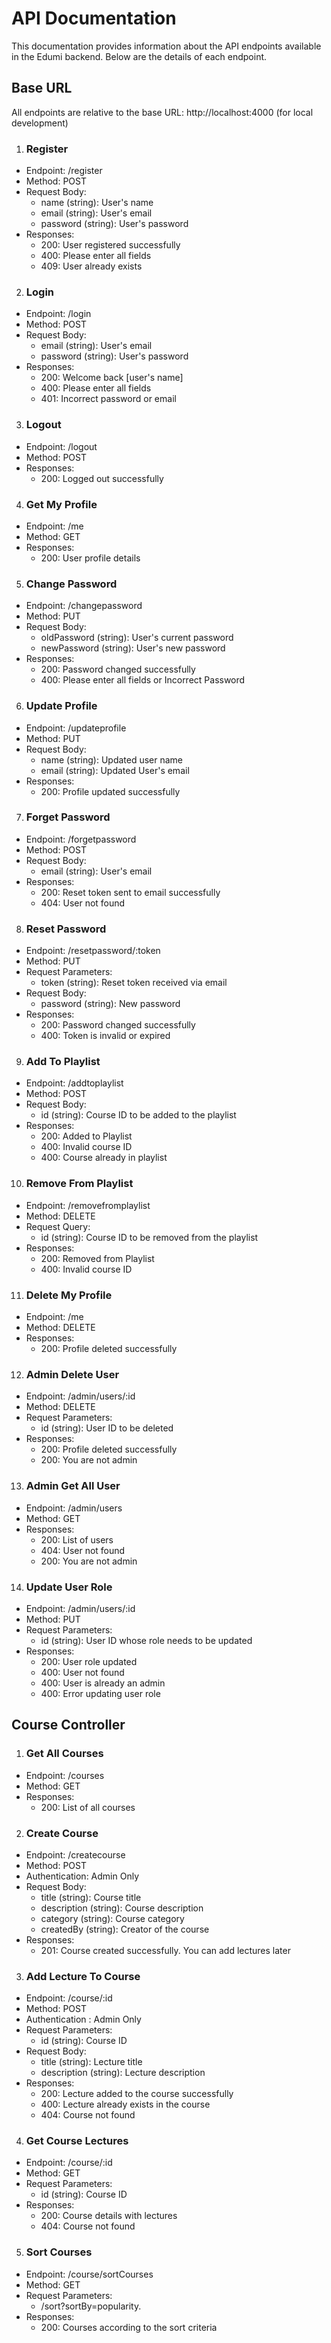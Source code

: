 # API Documentation
This documentation provides information about the API endpoints available in the Edumi backend.  Below are the details of each endpoint.
## Base URL
All endpoints are relative to the base URL: http://localhost:4000 (for local development)
1. ### Register
 -  Endpoint: /register
 -	Method: POST
 - Request Body:
   - name (string): User's name
   - email (string): User's email
   - password (string): User's password
 - Responses:
   - 200: User registered successfully
   - 400: Please enter all fields
   - 409: User already exists
2. ### Login
  - Endpoint: /login
  -	Method: POST
 - Request Body:
   - email (string): User's email
   - password (string): User's password
 - Responses:
   - 200: Welcome back [user's name]
   - 400: Please enter all fields
   - 401: Incorrect password or email
3. ### Logout
  -  Endpoint: /logout
  -	Method: POST
 - Responses:
   - 200: Logged out successfully
4. ### Get My Profile
 -  Endpoint: /me
 -	Method: GET
 - Responses:
   - 200: User profile details  
5. ### Change Password
 -  Endpoint: /changepassword
 -	Method: PUT
 - Request Body:
   - oldPassword (string): User's current password
   - newPassword (string): User's new password 
 - Responses:
   - 200: Password changed successfully
   - 400: Please enter all fields or Incorrect Password

6. ### Update Profile
 - Endpoint: /updateprofile
 -	Method: PUT
 - Request Body:
   - name (string): Updated user name
   - email (string):  Updated User's email
 - Responses:
   - 200: Profile updated successfully
7. ### Forget Password
 -  Endpoint: /forgetpassword
 -	Method: POST
 - Request Body:
   - email (string): User's email
 - Responses:
   - 200: Reset token sent to email successfully
   - 404: User not found

8. ### Reset Password
 -  Endpoint: /resetpassword/:token
 -	Method: PUT
 -	Request Parameters:
    - token (string): Reset token received via email
 - Request Body:
   - password (string): New password
 - Responses:
   - 200: Password changed successfully
   - 400: Token is invalid or expired

9. ### Add To Playlist
 -  Endpoint: /addtoplaylist
 -	Method: POST
 - Request Body:
   - id (string): Course ID to be added to the playlist
 - Responses:
   - 200: Added to Playlist
   - 400: Invalid course ID
   - 400: Course already in playlist

10. ### Remove From Playlist
 -  Endpoint: /removefromplaylist
 -	Method: DELETE
 - Request Query:
   - id (string): Course ID to be removed from the playlist
 - Responses:
   - 200: Removed from Playlist
   - 400: Invalid course ID

11. ### Delete My Profile
 -  Endpoint: /me
 -	Method: DELETE
 - Responses:
   - 200: Profile deleted successfully

12. ### Admin Delete User
 -  Endpoint: /admin/users/:id
 -	Method: DELETE
 - Request Parameters:
   - id (string): User ID to be deleted
 - Responses:
   - 200: Profile deleted successfully
   - 200: You are not admin

13. ### Admin Get All User
 -  Endpoint: /admin/users
 -	Method: GET
 - Responses:
   - 200: List of users
   - 404: User not found
   - 200: You are not admin

14. ### Update User Role
 -  Endpoint: /admin/users/:id
 -	Method: PUT
 - Request Parameters:
   - id (string): User ID whose role needs to be updated
 - Responses:
   - 200: User role updated
   - 400: User not found
   - 400: User is already an admin
   - 400: Error updating user role
## Course Controller

1. ### Get All Courses
 -  Endpoint: /courses
 -	Method: GET
 - Responses:
   - 200: List of all courses
2. ### Create Course
 -  Endpoint: /createcourse
 -	Method: POST
 -	Authentication: Admin Only
 - Request Body:
   - title (string): Course title
   - description (string): Course description
   - category (string): Course category
   - createdBy (string): Creator of the course
 - Responses:
   - 201: Course created successfully. You can add lectures later
3. ### Add Lecture To Course
 -  Endpoint: /course/:id
 -	Method: POST
 -	Authentication : Admin Only
 -	Request Parameters:
    - id (string): Course ID
 - Request Body:
   - title (string): Lecture title
   - description (string): Lecture description
 - Responses:
   - 200: Lecture added to the course successfully
   - 400: Lecture already exists in the course
   - 404: Course not found
4. ### Get Course Lectures
 -  Endpoint: /course/:id
 -	Method: GET
 - Request Parameters:
   - id (string): Course ID
 - Responses:
   - 200: Course details with lectures
   - 404: Course not found
5. ### Sort Courses
 -  Endpoint: /course/sortCourses
 -	Method: GET
 - Request Parameters:
   - /sort?sortBy=popularity.
 - Responses:
   - 200: Courses according to the sort criteria